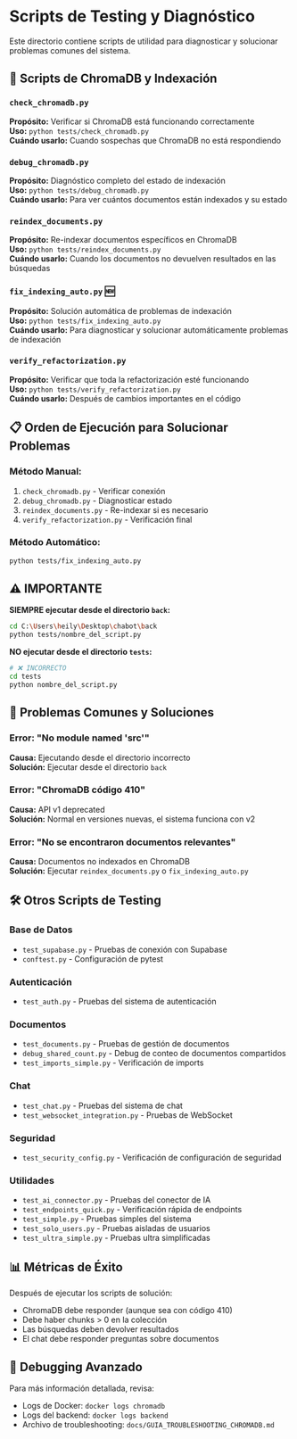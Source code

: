 # Scripts de Testing y Diagnóstico

Este directorio contiene scripts de utilidad para diagnosticar y solucionar problemas comunes del sistema.

## 🔧 Scripts de ChromaDB y Indexación

### `check_chromadb.py`
**Propósito:** Verificar si ChromaDB está funcionando correctamente  
**Uso:** `python tests/check_chromadb.py`  
**Cuándo usarlo:** Cuando sospechas que ChromaDB no está respondiendo

### `debug_chromadb.py`
**Propósito:** Diagnóstico completo del estado de indexación  
**Uso:** `python tests/debug_chromadb.py`  
**Cuándo usarlo:** Para ver cuántos documentos están indexados y su estado

### `reindex_documents.py`
**Propósito:** Re-indexar documentos específicos en ChromaDB  
**Uso:** `python tests/reindex_documents.py`  
**Cuándo usarlo:** Cuando los documentos no devuelven resultados en las búsquedas

### `fix_indexing_auto.py` 🆕
**Propósito:** Solución automática de problemas de indexación  
**Uso:** `python tests/fix_indexing_auto.py`  
**Cuándo usarlo:** Para diagnosticar y solucionar automáticamente problemas de indexación

### `verify_refactorization.py`
**Propósito:** Verificar que toda la refactorización esté funcionando  
**Uso:** `python tests/verify_refactorization.py`  
**Cuándo usarlo:** Después de cambios importantes en el código

## 📋 Orden de Ejecución para Solucionar Problemas

### Método Manual:
1. `check_chromadb.py` - Verificar conexión
2. `debug_chromadb.py` - Diagnosticar estado
3. `reindex_documents.py` - Re-indexar si es necesario
4. `verify_refactorization.py` - Verificación final

### Método Automático:
```bash
python tests/fix_indexing_auto.py
```

## ⚠️ IMPORTANTE

**SIEMPRE ejecutar desde el directorio `back`:**
```bash
cd C:\Users\heily\Desktop\chabot\back
python tests/nombre_del_script.py
```

**NO ejecutar desde el directorio `tests`:**
```bash
# ❌ INCORRECTO
cd tests
python nombre_del_script.py
```

## 🚨 Problemas Comunes y Soluciones

### Error: "No module named 'src'"
**Causa:** Ejecutando desde el directorio incorrecto  
**Solución:** Ejecutar desde el directorio `back`

### Error: "ChromaDB código 410"
**Causa:** API v1 deprecated  
**Solución:** Normal en versiones nuevas, el sistema funciona con v2

### Error: "No se encontraron documentos relevantes"
**Causa:** Documentos no indexados en ChromaDB  
**Solución:** Ejecutar `reindex_documents.py` o `fix_indexing_auto.py`

## 🛠️ Otros Scripts de Testing

### Base de Datos
- `test_supabase.py` - Pruebas de conexión con Supabase
- `conftest.py` - Configuración de pytest

### Autenticación
- `test_auth.py` - Pruebas del sistema de autenticación

### Documentos
- `test_documents.py` - Pruebas de gestión de documentos
- `debug_shared_count.py` - Debug de conteo de documentos compartidos
- `test_imports_simple.py` - Verificación de imports

### Chat
- `test_chat.py` - Pruebas del sistema de chat
- `test_websocket_integration.py` - Pruebas de WebSocket

### Seguridad
- `test_security_config.py` - Verificación de configuración de seguridad

### Utilidades
- `test_ai_connector.py` - Pruebas del conector de IA
- `test_endpoints_quick.py` - Verificación rápida de endpoints
- `test_simple.py` - Pruebas simples del sistema
- `test_solo_users.py` - Pruebas aisladas de usuarios
- `test_ultra_simple.py` - Pruebas ultra simplificadas

## 📊 Métricas de Éxito

Después de ejecutar los scripts de solución:
- ChromaDB debe responder (aunque sea con código 410)
- Debe haber chunks > 0 en la colección
- Las búsquedas deben devolver resultados
- El chat debe responder preguntas sobre documentos

## 🐛 Debugging Avanzado

Para más información detallada, revisa:
- Logs de Docker: `docker logs chromadb`
- Logs del backend: `docker logs backend`
- Archivo de troubleshooting: `docs/GUIA_TROUBLESHOOTING_CHROMADB.md`
